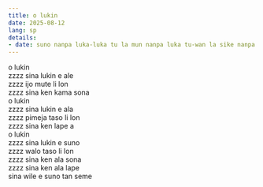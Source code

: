 ```yaml
---
title: o lukin
date: 2025-08-12
lang: sp
details:
- date: suno nanpa luka-luka tu la mun nanpa luka tu-wan la sike nanpa owe mute1 mute1 wan
---
```


o lukin  
zzzz sina lukin e ale  
zzzz ijo mute li lon  
zzzz sina ken kama sona  
o lukin  
zzzz sina lukin e ala  
zzzz pimeja taso li lon  
zzzz sina ken lape a  
o lukin  
zzzz sina lukin e suno  
zzzz walo taso li lon  
zzzz sina ken ala sona  
zzzz sina ken ala lape  
sina wile e suno tan seme
